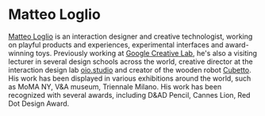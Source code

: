 # Matteo Loglio
[Matteo Loglio](https://matlo.me) is an interaction designer and creative technologist, working on playful products and experiences, experimental interfaces and award-winning toys. Previously working at [Google Creative Lab](https://google.com), he's also a visiting lecturer in several design schools across the world, creative director at the interaction design lab [oio.studio](https://oio.studio) and creator of the wooden robot [Cubetto](http://primotoys.com). His work has been displayed in various exhibitions around the world, such as MoMA NY, V&A museum, Triennale Milano. His work has been recognized with several awards, including D&AD Pencil, Cannes Lion, Red Dot Design Award.
